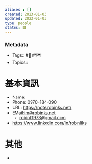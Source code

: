 ```yaml
---
aliases : []
created: 2023-01-03
updated: 2023-01-03
type: people
status: 🟩
---
```

### Metadata
- Tags:: #👥️ #🗺️
- Topics:: 

# 基本資訊
- Name:
- Phone: 0970-184-090
- URL: https://note.robinks.net/
- EMail:im@robinks.net
	- robinli1973@gmail.com
- https://www.linkedin.com/in/robinliks
# 其他
- 